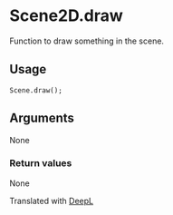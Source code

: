 # Scene2D.draw

Function to draw something in the scene.

## Usage

```
Scene.draw();
```

## Arguments

None

### Return values

None

Translated with [DeepL](https://www.deepl.com/translator)